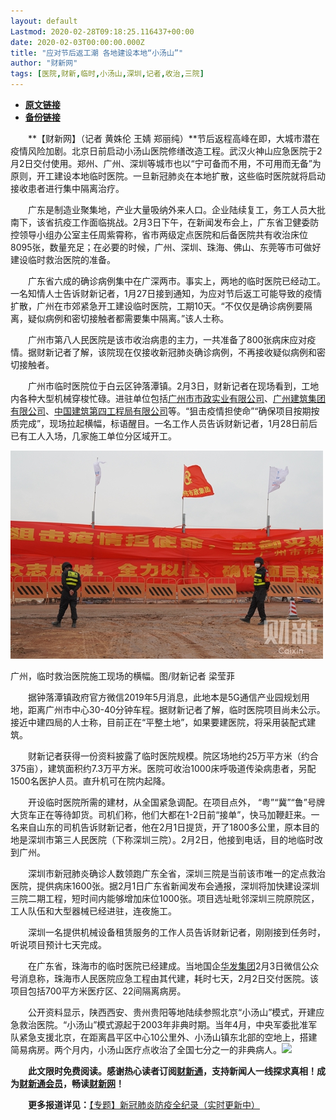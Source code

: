 ```yaml
---
layout: default
Lastmod: 2020-02-28T09:18:25.116437+00:00
date: 2020-02-03T00:00:00.000Z
title: "应对节后返工潮 各地建设本地“小汤山”"
author: "财新网"
tags: [医院,财新,临时,小汤山,深圳,记者,收治,三院]
---
```


* [**原文链接**](http://www.caixin.com/2020-02-03/101511195.html)
* [**备份链接**](https://web.archive.org/web/20200204084038/http://www.caixin.com/2020-02-03/101511195.html)


　　**【财新网】（记者 黄姝伦 王婧 郑丽纯）**节后返程高峰在即，大城市潜在疫情风险加剧。北京日前启动小汤山医院修缮改造工程。武汉火神山应急医院于2月2日交付使用。郑州、广州、深圳等城市也以“宁可备而不用，不可用而无备”为原则，开工建设本地临时医院。一旦新冠肺炎在本地扩散，这些临时医院就将启动接收患者进行集中隔离治疗。

　　广东是制造业聚集地，产业大量吸纳外来人口。企业陆续复工，务工人员大批南下，该省抗疫工作面临挑战。2月3日下午，在新闻发布会上，广东省卫健委防控领导小组办公室主任周紫霄称，省市两级定点医院和后备医院共有收治床位8095张，数量充足；在必要的时候，广州、深圳、珠海、佛山、东莞等市可做好建设临时救治医院的准备。

　　广东省六成的确诊病例集中在广深两市。事实上，两地的临时医院已经动工。一名知情人士告诉财新记者，1月27日接到通知，为应对节后返工可能导致的疫情扩散，广州在市郊紧急开工建设临时医院，工期10天。“不仅仅是确诊病例要隔离，疑似病例和密切接触者都需要集中隔离。”该人士称。

　　广州市第八人民医院是该市收治病患的主力，一共准备了800张病床应对疫情。据财新记者了解，该院现在仅接收新冠肺炎确诊病例，不再接收疑似病例和密切接触者。

　　广州市临时医院位于白云区钟落潭镇。2月3日，财新记者在现场看到，工地内各种大型机械穿梭忙碌。进驻单位包括[广州市市政实业有限公司](http://search.caixin.com/search/%E5%B9%BF%E5%B7%9E%E5%B8%82%E5%B8%82%E6%94%BF%E5%AE%9E%E4%B8%9A%E6%9C%89%E9%99%90%E5%85%AC%E5%8F%B8.html)、[广州建筑集团有限公司](http://search.caixin.com/search/%E5%B9%BF%E5%B7%9E%E5%BB%BA%E7%AD%91%E9%9B%86%E5%9B%A2%E6%9C%89%E9%99%90%E5%85%AC%E5%8F%B8.html)、[中国建筑第四工程局有限公司](http://search.caixin.com/search/%E4%B8%AD%E5%9B%BD%E5%BB%BA%E7%AD%91%E7%AC%AC%E5%9B%9B%E5%B7%A5%E7%A8%8B%E5%B1%80%E6%9C%89%E9%99%90%E5%85%AC%E5%8F%B8.html)等。“狙击疫情担使命”“确保项目按期按质完成”，现场拉起横幅，标语醒目。一名工作人员告诉财新记者，1月28日前后已有工人入场，几家施工单位分区域开工。

![2](/images/post/89ae20f637bd95716ea4258b381e11e0.jpg)

广州，临时救治医院施工现场的横幅。图/财新记者 梁莹菲

　　据钟落潭镇政府官方微信2019年5月消息，此地本是5G通信产业园规划用地，距离广州市中心30-40分钟车程。据财新记者了解，临时医院项目尚未公示。接近中建四局的人士称，目前正在“平整土地”，如果要建医院，将采用装配式建筑。

　　财新记者获得一份资料披露了临时医院规模。院区场地约25万平方米（约合375亩），建筑面积约7.3万平方米。医院可收治1000床呼吸道传染病患者，另配1500名医护人员。直升机可在院内起降。

　　开设临时医院所需的建材，从全国紧急调配。在项目点外， “粤”“冀”“鲁”号牌大货车正在等待卸货。司机们称，他们大都在1-2日前“接单”，快马加鞭赶来。一名来自山东的司机告诉财新记者，他在2月1日提货，开了1800多公里，原本目的地是深圳市第三人民医院（下称深圳三院）。2月2日，他接到电话，目的地临时改到广州。

　　深圳市新冠肺炎确诊人数领跑广东全省，深圳三院是当前该市唯一的定点救治医院，提供病床1600张。据2月1日广东省新闻发布会通报，深圳将加快建设深圳三院二期工程，短时间内能够增加床位1000张。项目选址毗邻深圳三院原院区，工人队伍和大型器械已经进驻，连夜施工。

　　深圳一名提供机械设备租赁服务的工作人员告诉财新记者，刚刚接到任务时，听说项目预计七天完成。

　　在广东省，珠海市的临时医院已经建成。当地国企[华发集团](http://www.caixin.com/hot/huafajituan.html)2月3日微信公众号消息称，珠海市人民医院应急工程由其代建，耗时七天，2月2日交付医院。该项目包括700平方米医疗区、22间隔离病房。

　　公开资料显示，陕西西安、贵州贵阳等地陆续参照北京“小汤山”模式，开建应急救治医院。“小汤山”模式源起于2003年非典时期。当年4月，中央军委批准军队紧急支援北京，在距离昌平区中心10公里外、小汤山镇东北部的空地上，搭建简易病房。两个月内，小汤山医疗点收治了全国七分之一的非典病人。[![](/images/post/d02a42d9cb3dec9320e5f550278911c7.ico)](http://www.caixin.com/2020-02-03/101511195.html)

　　**此文限时免费阅读。感谢热心读者订阅[财新通](http://mall.caixin.com/mall/web/product/product.html?id=733&originReferrer=appfree&channelSource=appfree)，支持新闻人一线探求真相！成为[财新通会员](http://mall.caixin.com/mall/web/list/list.html?type=127&originReferrer=appfree&channelSource=appfree)，畅读[财新网](https://datayi.cn/1lnZaaidYRRn)！**

　　**更多报道详见：**[【专题】新冠肺炎防疫全纪录（实时更新中）](http://m.app.caixin.com/m_topic_detail/1473.html)

